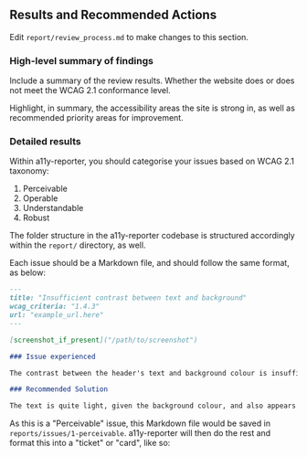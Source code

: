 ## Results and Recommended Actions

Edit `report/review_process.md` to make changes to this section.


### High-level summary of findings

Include a summary of the review results. Whether the website does or does not meet the WCAG 2.1 conformance level.

Highlight, in summary, the accessibility areas the site is strong in, as well as recommended priority areas for improvement.

### Detailed results

Within a11y-reporter, you should categorise your issues based on WCAG 2.1 taxonomy:

1. Perceivable
2. Operable
3. Understandable
4. Robust

The folder structure in the a11y-reporter codebase is structured accordingly within the `report/` directory, as well.

Each issue should be a Markdown file, and should follow the same format, as below:

```markdown
---
title: "Insufficient contrast between text and background"
wcag_criteria: "1.4.3"
url: "example_url.here"
---

[screenshot_if_present]("/path/to/screenshot")

### Issue experienced

The contrast between the header's text and background colour is insufficient. Specifically, the contrast ratio is only 2.2:1. A contrast ratio of 4.5:1 is required to conform to WCAG 2.1 Level AA standards.

### Recommended Solution

The text is quite light, given the background colour, and also appears lighter than content elsewhere on the page. I feel the text colour should be darker.
```

As this is a "Perceivable" issue, this Markdown file would be saved in `reports/issues/1-perceivable`. a11y-reporter will then do the rest and format this into a "ticket" or "card", like so:

